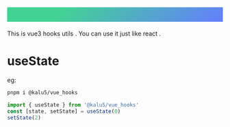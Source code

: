 <h1 style="text-align: center; -webkit-text-fill-color: transparent; background-image: -webkit-linear-gradient(315deg, rgb(66, 211, 146) 25%, rgb(100, 126, 255));">
  Vue3 hooks utils .
</h1>

<p>
  This is vue3 hooks utils . You can use it just like react .
</p>

# useState

eg:
``` bash
pnpm i @kalu5/vue_hooks
```
``` ts
import { useState } from '@kalu5/vue_hooks'
const [state, setState] = useState(0)
setState(2)
```



